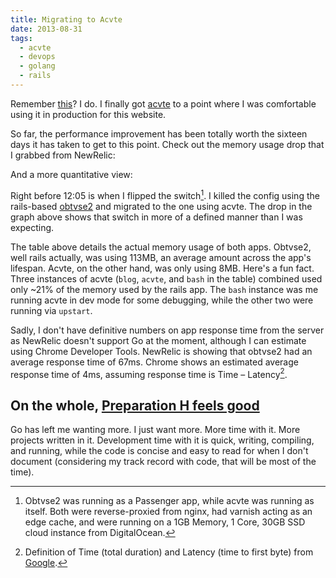 ```yaml
---
title: Migrating to Acvte
date: 2013-08-31
tags:
  - acvte
  - devops
  - golang
  - rails
---
```


Remember [this][1]? I do. I finally got [acvte][2] to a point where I was comfortable using it in production for this website.

<!--more-->

So far, the performance improvement has been totally worth the sixteen days it has taken to get to this point. Check out the memory usage drop that I grabbed from NewRelic:

<center>
  <amp-img width="640" height="254" src="http://i.imgur.com/J57L8U7.png" alt="" />
</center>

And a more quantitative view:

<center>
  <amp-img width="340" height="480" src="http://i.imgur.com/HaFbS2x.png" alt="" />
</center>

Right before 12:05 is when I flipped the switch[^1]. I killed the config using the rails-based [obtvse2][3] and migrated to the one using acvte. The drop in the graph above shows that switch in more of a defined manner than I was expecting.

The table above details the actual memory usage of both apps. Obtvse2, well rails actually, was using 113MB, an average amount across the app's lifespan. Acvte, on the other hand, was only using 8MB. Here's a fun fact. Three instances of acvte (`blog`, `acvte`, and `bash` in the table) combined used only ~21% of the memory used by the rails app. The `bash` instance was me running acvte in dev mode for some debugging, while the other two were running via `upstart`.

Sadly, I don't have definitive numbers on app response time from the server as NewRelic doesn't support Go at the moment, although I can estimate using Chrome Developer Tools. NewRelic is showing that obtvse2 had an average response time of 67ms. Chrome shows an estimated average response time of 4ms, assuming response time is Time &#8211; Latency[^2].

## On the whole, [Preparation H feels good][4]

Go has left me wanting more. I just want more. More time with it. More projects written in it. Development time with it is quick, writing, compiling, and running, while the code is concise and easy to read for when I don't document (considering my track record with code, that will be most of the time).

[^1]: Obtvse2 was running as a Passenger app, while acvte was running as itself. Both were reverse-proxied from nginx, had varnish acting as an edge cache, and were running on a 1GB Memory, 1 Core, 30GB SSD cloud instance from DigitalOcean.
[^2]: Definition of Time (total duration) and Latency (time to first byte) from <a href="https://developers.google.com/chrome-developer-tools/docs/network">Google</a>.

[1]: http://shanelogsdon.com/im-already-tired-of-rails-already
[2]: https://github.com/slogsdon/acvte
[3]: https://github.com/natew/obtvse2
[4]: http://www.youtube.com/watch?v=mi5kXcc-TJ8
